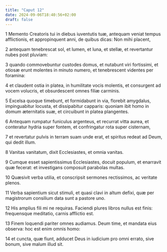```yaml
---
title: "Caput 12"
date: 2024-09-06T18:40:56+02:00
draft: false
---
```




1 Memento Creatoris tui in diebus iuventutis tuæ, antequam veniat tempus afflictionis, et appropinquent anni, de quibus dicas: Non mihi placent,

2 antequam tenebrescat sol, et lumen, et luna, et stellæ, et revertantur nubes post pluviam:

3 quando commovebuntur custodes domus, et nutabunt viri fortissimi, et otiosæ erunt molentes in minuto numero, et tenebrescent videntes per foramina:

4 et claudent ostia in platea, in humilitate vocis molentis, et consurgent ad vocem volucris, et obsurdescent omnes filiæ carminis.

5 Excelsa quoque timebunt, et formidabunt in via, florebit amygdalus, impinguabitur locusta, et dissipabitur capparis: quoniam ibit homo in domum æternitatis suæ, et circuibunt in platea plangentes.

6 Antequam rumpatur funiculus argenteus, et recurrat vitta aurea, et conteratur hydria super fontem, et confringatur rota super cisternam,

7 et revertatur pulvis in terram suam unde erat, et spiritus redeat ad Deum, qui dedit illum.

8 Vanitas vanitatum, dixit Ecclesiastes, et omnia vanitas.

9 Cumque esset sapientissimus Ecclesiastes, docuit populum, et enarravit quæ fecerat: et investigans composuit parabolas multas.

10 Quæsivit verba utilia, et conscripsit sermones rectissimos, ac veritate plenos.

11 Verba sapientium sicut stimuli, et quasi clavi in altum defixi, quæ per magistrorum consilium data sunt a pastore uno.

12 His amplius fili mi ne requiras. Faciendi plures libros nullus est finis: frequensque meditatio, carnis afflictio est.

13 Finem loquendi pariter omnes audiamus. Deum time, et mandata eius observa: hoc est enim omnis homo:

14 et cuncta, quæ fiunt, adducet Deus in iudicium pro omni errato, sive bonum, sive malum illud sit.

